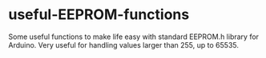 # useful-EEPROM-functions
Some useful functions to make life easy with standard EEPROM.h library for Arduino.
Very useful for handling values larger than 255, up to 65535.
